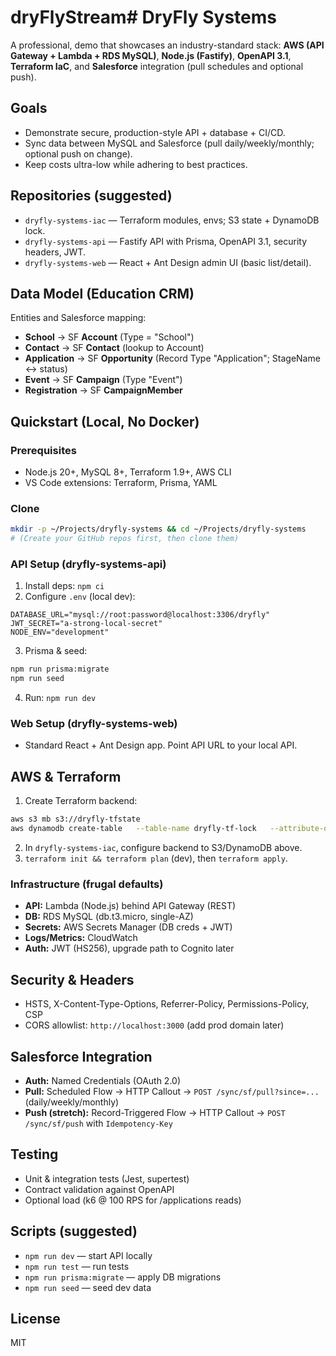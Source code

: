 # dryFlyStream# DryFly Systems

A professional, demo that showcases an industry-standard stack: **AWS (API Gateway + Lambda + RDS MySQL)**, **Node.js (Fastify)**, **OpenAPI 3.1**, **Terraform IaC**, and **Salesforce** integration (pull schedules and optional push).

## Goals
- Demonstrate secure, production-style API + database + CI/CD.
- Sync data between MySQL and Salesforce (pull daily/weekly/monthly; optional push on change).
- Keep costs ultra-low while adhering to best practices.

## Repositories (suggested)
- `dryfly-systems-iac` — Terraform modules, envs; S3 state + DynamoDB lock.
- `dryfly-systems-api` — Fastify API with Prisma, OpenAPI 3.1, security headers, JWT.
- `dryfly-systems-web` — React + Ant Design admin UI (basic list/detail).

## Data Model (Education CRM)
Entities and Salesforce mapping:
- **School** → SF **Account** (Type = "School")
- **Contact** → SF **Contact** (lookup to Account)
- **Application** → SF **Opportunity** (Record Type "Application"; StageName ↔ status)
- **Event** → SF **Campaign** (Type "Event")
- **Registration** → SF **CampaignMember**

## Quickstart (Local, No Docker)
### Prerequisites
- Node.js 20+, MySQL 8+, Terraform 1.9+, AWS CLI
- VS Code extensions: Terraform, Prisma, YAML

### Clone
```bash
mkdir -p ~/Projects/dryfly-systems && cd ~/Projects/dryfly-systems
# (Create your GitHub repos first, then clone them)
```

### API Setup (dryfly-systems-api)
1. Install deps: `npm ci`
2. Configure `.env` (local dev):
```
DATABASE_URL="mysql://root:password@localhost:3306/dryfly"
JWT_SECRET="a-strong-local-secret"
NODE_ENV="development"
```
3. Prisma & seed:
```bash
npm run prisma:migrate
npm run seed
```
4. Run: `npm run dev`

### Web Setup (dryfly-systems-web)
- Standard React + Ant Design app. Point API URL to your local API.

## AWS & Terraform
1. Create Terraform backend:
```bash
aws s3 mb s3://dryfly-tfstate
aws dynamodb create-table   --table-name dryfly-tf-lock   --attribute-definitions AttributeName=LockID,AttributeType=S   --key-schema AttributeName=LockID,KeyType=HASH   --billing-mode PAY_PER_REQUEST
```
2. In `dryfly-systems-iac`, configure backend to S3/DynamoDB above.
3. `terraform init && terraform plan` (dev), then `terraform apply`.

### Infrastructure (frugal defaults)
- **API:** Lambda (Node.js) behind API Gateway (REST)
- **DB:** RDS MySQL (db.t3.micro, single-AZ)
- **Secrets:** AWS Secrets Manager (DB creds + JWT)
- **Logs/Metrics:** CloudWatch
- **Auth:** JWT (HS256), upgrade path to Cognito later

## Security & Headers
- HSTS, X-Content-Type-Options, Referrer-Policy, Permissions-Policy, CSP
- CORS allowlist: `http://localhost:3000` (add prod domain later)

## Salesforce Integration
- **Auth:** Named Credentials (OAuth 2.0)
- **Pull:** Scheduled Flow → HTTP Callout → `POST /sync/sf/pull?since=...` (daily/weekly/monthly)
- **Push (stretch):** Record-Triggered Flow → HTTP Callout → `POST /sync/sf/push` with `Idempotency-Key`

## Testing
- Unit & integration tests (Jest, supertest)
- Contract validation against OpenAPI
- Optional load (k6 @ 100 RPS for /applications reads)

## Scripts (suggested)
- `npm run dev` — start API locally
- `npm run test` — run tests
- `npm run prisma:migrate` — apply DB migrations
- `npm run seed` — seed dev data

## License
MIT
